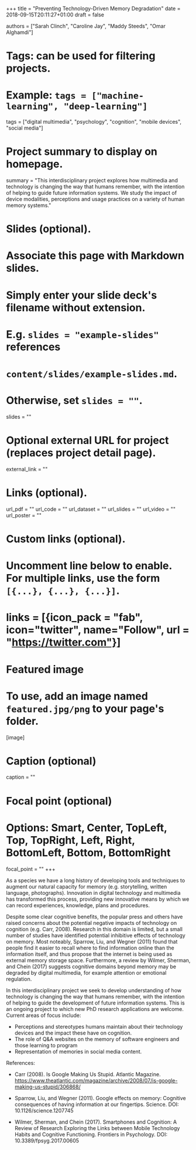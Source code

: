 +++
title = "Preventing Technology-Driven Memory Degradation"
date = 2018-09-15T20:11:27+01:00
draft = false

authors = ["Sarah Clinch", "Caroline Jay", "Maddy Steeds", "Omar Alghamdi"]

# Tags: can be used for filtering projects.
# Example: `tags = ["machine-learning", "deep-learning"]`
tags = ["digital multimedia", "psychology", "cognition", "mobile devices", "social media"]

# Project summary to display on homepage.
summary = "This interdisciplinary project explores how multimedia and technology is changing the way that humans remember, with the intention of helping to guide future information systems. We study the impact of device modalities, perceptions and usage practices on a variety of human memory systems."

# Slides (optional).
#   Associate this page with Markdown slides.
#   Simply enter your slide deck's filename without extension.
#   E.g. `slides = "example-slides"` references 
#   `content/slides/example-slides.md`.
#   Otherwise, set `slides = ""`.
slides = ""

# Optional external URL for project (replaces project detail page).
external_link = ""

# Links (optional).
url_pdf = ""
url_code = ""
url_dataset = ""
url_slides = ""
url_video = ""
url_poster = ""

# Custom links (optional).
#   Uncomment line below to enable. For multiple links, use the form `[{...}, {...}, {...}]`.
# links = [{icon_pack = "fab", icon="twitter", name="Follow", url = "https://twitter.com"}]

# Featured image
# To use, add an image named `featured.jpg/png` to your page's folder. 
[image]
  # Caption (optional)
  caption = ""

  # Focal point (optional)
  # Options: Smart, Center, TopLeft, Top, TopRight, Left, Right, BottomLeft, Bottom, BottomRight
  focal_point = ""
+++

As a species we have a long history of developing tools and techniques to augment our natural capacity for memory (e.g. storytelling, written language, photographs). Innovation in digital technology and multimedia has transformed this process, providing new innovative means by which we can record experiences, knowledge, plans and procedures.

Despite some clear cognitive benefits, the popular press and others have raised concerns about the potential negative impacts of technology on cognition (e.g. Carr, 2008). Research in this domain is limited, but a small number of studies have identified potential inhibitive effects of technology on memory. Most noteably, Sparrow, Liu, and Wegner (2011) found that people find it easier to recall where to find information online than the information itself, and thus propose that the internet is being used as external memory storage space. Furthermore, a review by Wilmer, Sherman, and Chein (2017) suggests cognitive domains beyond memory may be degraded by digital multimedia, for example attention or emotional regulation. 

In this interdisciplinary project we seek to develop understanding of how technology is changing the way that humans remember, with the intention of helping to guide the development of future information systems. This is an ongoing project to which new PhD research applications are welcome. Current areas of focus include:

- Perceptions and stereotypes humans maintain about their technology devices and the impact these have on cognition.
- The role of Q&A websites on the memory of software engineers and those learning to program
- Representation of memories in social media content.


References:

- Carr (2008). Is Google Making Us Stupid. Atlantic Magazine. https://www.theatlantic.com/magazine/archive/2008/07/is-google-making-us-stupid/306868/

- Sparrow, Liu, and Wegner (2011). Google effects on memory: Cognitive consequences of having information at our fingertips. Science. DOI: 10.1126/science.1207745

- Wilmer, Sherman, and Chein (2017). Smartphones and Cognition: A Review of Research Exploring the Links between Mobile Technology Habits and Cognitive Functioning. Frontiers in Psychology. DOI: 10.3389/fpsyg.2017.00605